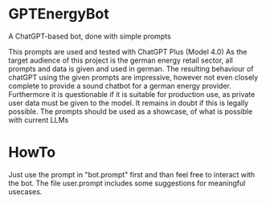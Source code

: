# GPTEnergyBot
A ChatGPT-based bot, done with simple prompts

This prompts are used and tested with ChatGPT Plus (Model 4.0)
As the target audience of this project is the german energy retail sector, all prompts and data is given and used in german.
The resulting behaviour of chatGPT using the given prompts are impressive, however not even closely complete to provide a sound chatbot for a german energy provider.
Furthermore it is questionable if it is suitable for production use, as private user data must be given to the model. It remains in doubt if this is legally possible. 
The prompts should be used as a showcase, of what is possible with current LLMs

# HowTo
Just use the prompt in "bot.prompt" first and than feel free to interact with the bot. The file user.prompt includes some suggestions for meaningful usecases.

